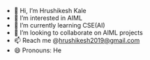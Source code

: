 - 👋 Hi, I’m Hrushikesh Kale
- 👀 I’m interested in AIML
- 🌱 I’m currently learning CSE(AI)
- 💞️ I’m looking to collaborate on AIML projects
- 📫 Reach me @hrushikesh2019@gmail.com
- 😄 Pronouns: He
